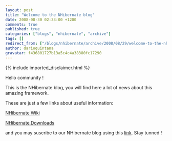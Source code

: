```yaml
---
layout: post
title: "Welcome to the NHibernate blog"
date: 2008-08-30 02:33:00 +1200
comments: true
published: true
categories: ["blogs", "nhibernate", "archive"]
tags: []
redirect_from: ["/blogs/nhibernate/archive/2008/08/29/welcome-to-the-nhibernate-blog.aspx/"]
author: darioquintana
gravatar: f436801727b13a5c4c4a38380fc17290
---
```

{% include imported_disclaimer.html %}
<p>Hello community !</p>
<p>This is the NHibernate blog, you will find here a lot of news about this amazing framework. </p>
<p>These are just a few links about useful information: </p>
<p><a href="/wikis/">NHibernate Wiki</a></p>
<p><a href="/media/">NHibernate Downloads</a></p>
<p>and you may suscribe to our NHibernate blog using this <a href="http://feeds.feedburner.com/NHibernateBlog">link</a>. Stay tunned !</p>
